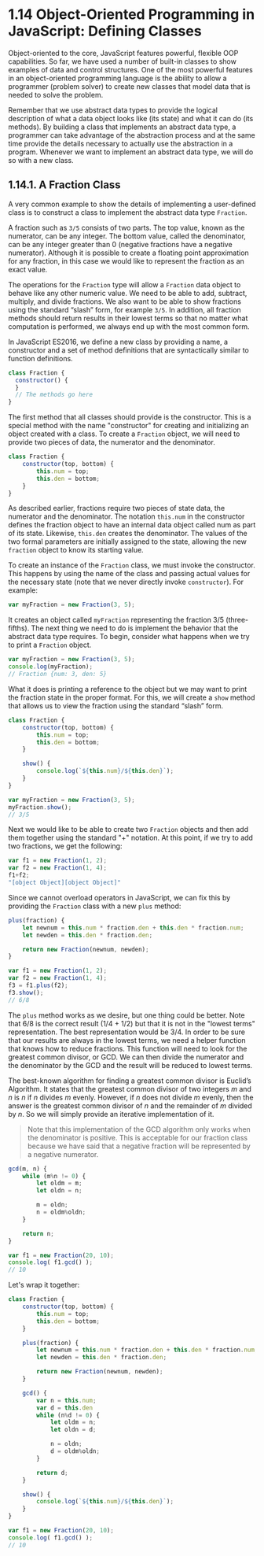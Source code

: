 # 1.14 Object-Oriented Programming in JavaScript: Defining Classes

Object-oriented to the core, JavaScript features powerful, flexible OOP capabilities. So far, we have used a number of built-in classes to show examples of data and control structures. One of the most powerful features in an object-oriented programming language is the ability to allow a programmer \(problem solver\) to create new classes that model data that is needed to solve the problem.

Remember that we use abstract data types to provide the logical description of what a data object looks like \(its state\) and what it can do \(its methods\). By building a class that implements an abstract data type, a programmer can take advantage of the abstraction process and at the same time provide the details necessary to actually use the abstraction in a program. Whenever we want to implement an abstract data type, we will do so with a new class.

## 1.14.1. A Fraction Class

A very common example to show the details of implementing a user-defined class is to construct a class to implement the abstract data type `Fraction`.

A fraction such as `3/5` consists of two parts. The top value, known as the numerator, can be any integer. The bottom value, called the denominator, can be any integer greater than 0 \(negative fractions have a negative numerator\). Although it is possible to create a floating point approximation for any fraction, in this case we would like to represent the fraction as an exact value.

The operations for the `Fraction` type will allow a `Fraction` data object to behave like any other numeric value. We need to be able to add, subtract, multiply, and divide fractions. We also want to be able to show fractions using the standard “slash” form, for example `3/5`. In addition, all fraction methods should return results in their lowest terms so that no matter what computation is performed, we always end up with the most common form.

In JavaScript ES2016, we define a new class by providing a name, a constructor and a set of method definitions that are syntactically similar to function definitions.

```js
class Fraction {
  constructor() {
  }
  // The methods go here
}
```

The first method that all classes should provide is the constructor. This is a special method with the name "constructor"  for creating and initializing an object created with a class. To create a `Fraction` object, we will need to provide two pieces of data, the numerator and the denominator.

```js
class Fraction {
    constructor(top, bottom) {
        this.num = top;
        this.den = bottom;
    }
}
```

As described earlier, fractions require two pieces of state data, the numerator and the denominator. The notation `this.num` in the constructor defines the fraction object to have an internal data object called num as part of its state. Likewise, `this.den` creates the denominator. The values of the two formal parameters are initially assigned to the state, allowing the new `fraction` object to know its starting value.

To create an instance of the `Fraction` class, we must invoke the constructor. This happens by using the name of the class and passing actual values for the necessary state \(note that we never directly invoke `constructor`\). For example:

```js
var myFraction = new Fraction(3, 5);
```

It creates an object called `myFraction` representing the fraction 3/5 \(three-fifths\). The next thing we need to do is implement the behavior that the abstract data type requires. To begin, consider what happens when we try to print a `Fraction` object.

```js
var myFraction = new Fraction(3, 5);
console.log(myFraction);
// Fraction {num: 3, den: 5}
```

What it does is printing a reference to the object but we may want to print the fraction state in the proper format. For this, we will create a `show` method that allows us to view the fraction using the standard “slash” form.

```js
class Fraction {
    constructor(top, bottom) {
        this.num = top;
        this.den = bottom;
    }

    show() {
        console.log(`${this.num}/${this.den}`);
    }
}

var myFraction = new Fraction(3, 5);
myFraction.show();
// 3/5
```

Next we would like to be able to create two `Fraction` objects and then add them together using the standard "+" notation. At this point, if we try to add two fractions, we get the following:

```js
var f1 = new Fraction(1, 2);
var f2 = new Fraction(1, 4);
f1+f2;
"[object Object][object Object]"
```

Since we cannot overload operators in JavaScript, we can fix this by providing the `Fraction` class with a new `plus` method:

```js
plus(fraction) {
    let newnum = this.num * fraction.den + this.den * fraction.num;
    let newden = this.den * fraction.den;

    return new Fraction(newnum, newden);
}
```

```js
var f1 = new Fraction(1, 2);
var f2 = new Fraction(1, 4);
f3 = f1.plus(f2);
f3.show();
// 6/8
```

The `plus` method works as we desire, but one thing could be better. Note that 6/8 is the correct result \(1/4 + 1/2\) but that it is not in the "lowest terms" representation. The best representation would be 3/4. In order to be sure that our results are always in the lowest terms, we need a helper function that knows how to reduce fractions. This function will need to look for the greatest common divisor, or GCD. We can then divide the numerator and the denominator by the GCD and the result will be reduced to lowest terms.

The best-known algorithm for finding a greatest common divisor is Euclid’s Algorithm. It states that the greatest common divisor of two integers _m_ and _n_ is _n_ if _n_ divides _m_ evenly. However, if _n_ does not divide _m_ evenly, then the answer is the greatest common divisor of _n_ and the remainder of _m_ divided by _n_. So we will simply provide an iterative implementation of it.

> Note that this implementation of the GCD algorithm only works when the denominator is positive. This is acceptable for our fraction class because we have said that a negative fraction will be represented by a negative numerator.

```js
gcd(m, n) {
    while (m%n != 0) {
        let oldm = m;
        let oldn = n;

        m = oldn;
        n = oldm%oldn;
    }

    return n;
}
```

```js
var f1 = new Fraction(20, 10);
console.log( f1.gcd() );
// 10
```

Let's wrap it together:

```js
class Fraction {
    constructor(top, bottom) {
        this.num = top;
        this.den = bottom;
    }

    plus(fraction) {
        let newnum = this.num * fraction.den + this.den * fraction.num;
        let newden = this.den * fraction.den;

        return new Fraction(newnum, newden);
    }

    gcd() {
        var n = this.num;
        var d = this.den
        while (n%d != 0) {
            let oldm = n;
            let oldn = d;

            n = oldn;
            d = oldm%oldn;
        }

        return d;
    }

    show() {
        console.log(`${this.num}/${this.den}`);
    }
}

var f1 = new Fraction(20, 10);
console.log( f1.gcd() );
// 10
```



